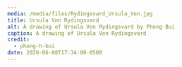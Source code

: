 ```yaml
---
media: /media/files/Rydingsvard_Ursula_Von.jpg
title: Ursula Von Rydingsvard
alt: A drawing of Ursula Von Rydingsvard by Phong Bui
caption: A drawing of Ursula Von Rydingsvard
credit:
  - phong-h-bui
date: 2020-06-08T17:34:00-0500
---
```

